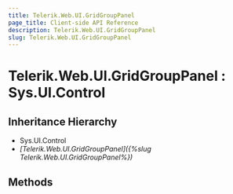 ```yaml
---
title: Telerik.Web.UI.GridGroupPanel
page_title: Client-side API Reference
description: Telerik.Web.UI.GridGroupPanel
slug: Telerik.Web.UI.GridGroupPanel
---
```


# Telerik.Web.UI.GridGroupPanel : Sys.UI.Control 

## Inheritance Hierarchy

* Sys.UI.Control
* *[Telerik.Web.UI.GridGroupPanel]({%slug Telerik.Web.UI.GridGroupPanel%})*

## Methods


